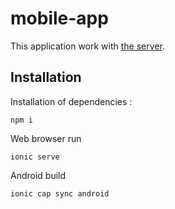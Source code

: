 # mobile-app

This application work with [the server](https://github.com/LMA-LeaveMeAlone/server).

## Installation

Installation of dependencies :

```
npm i
```

Web browser run

```
ionic serve
```
  
Android build

```
ionic cap sync android
```
